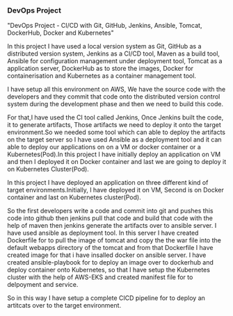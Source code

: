 ### DevOps Project ###

"DevOps Project - CI/CD with Git, GitHub, Jenkins, Ansible, Tomcat, DockerHub, Docker and Kubernetes"

In this project I have used a local version system as Git, GitHub as a distributed version system, Jenkins as a CI/CD tool, 
Maven as a build tool, Ansible for configuration management under deployment tool, Tomcat as a application server, DockerHub as 
to store the images, Docker for containerisation and Kubernetes as a container management tool.

I have setup all this environment on AWS, We have the source code with the developers and they commit that code onto the 
distributed version control system during the development phase and then we need to build this code.

For that,I have used the CI tool called Jenkins, Once Jenkins built the code, it to generate artifacts, Those artifacts 
we need to deploy it onto the target environment.So we needed some tool which can able to deploy the artifacts 
on the target server so I have used Ansible as a deployment tool and it can able to deploy our applications on on a VM or
docker container or a Kubernetes(Pod).In this project I have initially deploy an application on VM and then I deployed it on 
Docker container and last we are going to deploy it on Kubernetes Cluster(Pod).

In this project I have deployed an application on three different kind of target environments.Initially, I have deployed it on
VM, Second is on Docker container and last on Kubernetes cluster(Pod).

So the first developers write a code and commit into git and pushes this code into github then jenkins pull that code and build
that code with the help of maven then jenkins generate the artifacts over to ansible server. I have used ansible as deployment 
tool. In this server I have created Dockerfile for to pull the image of tomcat and copy the the war file into the default webapps
directory of the tomcat and from that Dockerfile I have created image for that i have insalled docker on ansible server. I have
created ansible-playbook for to deploy an image over to dockerhub and deploy container onto Kubernetes, so that I have setup
the Kubernetes cluster with the help of AWS-EKS and created manifest file for to delpoyment and service.

So in this way I have setup a complete CICD pipeline for to deploy an artitcats over to the target environment.
